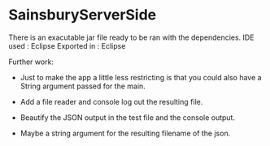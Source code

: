 # SainsburyServerSide

There is an exacutable jar file ready to be ran with the dependencies.
IDE used : Eclipse
Exported in : Eclipse

Further work:

- Just to make the app a little less restricting is that you could also have a String argument passed for the main.

- Add a file reader and console log out the resulting file.

- Beautify the JSON output in the test file and the console output.

- Maybe a string argument for the resulting filename of the json.